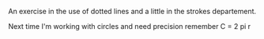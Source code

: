 An exercise in the use of dotted lines and a little in the strokes departement.

Next time I'm working with circles and need precision remember  C = 2 pi r